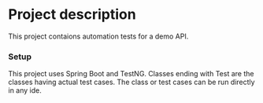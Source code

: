# Project description
This project contaions automation tests for a demo API.

### Setup
This project uses Spring Boot and TestNG. 
Classes ending with Test are the classes having actual test cases.
The class or test cases can be run directly in any ide.